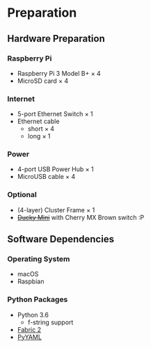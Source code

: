 # Preparation

## Hardware Preparation

### Raspberry Pi

* Raspberry Pi 3 Model B+ × 4
* MicroSD card × 4

### Internet

* 5-port Ethernet Switch × 1
* Ethernet cable
    * short × 4
    * long  × 1

### Power

* 4-port USB Power Hub × 1
* MicroUSB cable × 4

### Optional

* (4-layer) Cluster Frame × 1
* [~~Ducky Mini~~](http://www.duckychannel.com.tw/en/ducky-mini/) with Cherry MX Brown switch :P

## Software Dependencies

### Operating System

* macOS
* Raspbian

### Python Packages

* Python 3.6
    * f-string support
* [Fabric 2](https://www.fabfile.org/)
* [PyYAML](https://pyyaml.org/)
